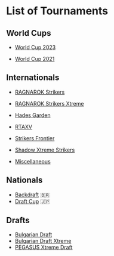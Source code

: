 # List of Tournaments

## World Cups

- [World Cup 2023](worldcup23.md)
  
- [World Cup 2021](worldcup21.md)

## Internationals

- [RAGNAROK Strikers](ragna/ragnamain.md)
  
- [RAGNAROK Strikers Xtreme](ragna/ragnaxmain.md)
  
- [Hades Garden](hg/hgmain.md)
  
- [RTAXV](rtaxv/rtaxvmain.md)
  
- [Strikers Frontier](sf/sfmain.md)

- [Shadow Xtreme Strikers](shadow/shadowmain.md)
  
- [Miscellaneous](misc/miscmain.md)

## Nationals

- [Backdraft](lemonade/bdmain.md) :brazil:
- [Draft Cup](jpdraft/jpdraftmain.md) :jp:

## Drafts

- [Bulgarian Draft](draft/bgdraft.md)
- [Bulgarian Draft Xtreme](draft/bgdraftx.md)
- [PEGASUS Xtreme Draft](draft/pegasusdraft.md)